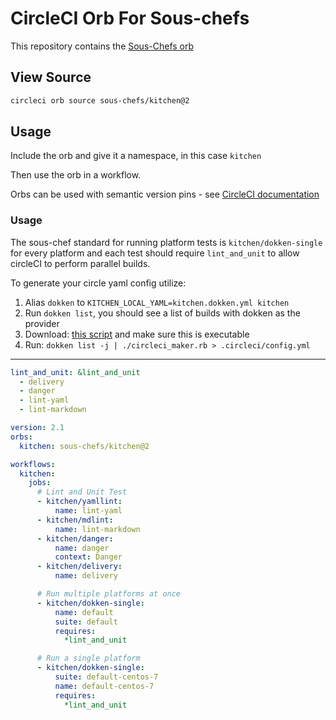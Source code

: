 # CircleCI Orb For Sous-chefs

This repository contains the [Sous-Chefs orb](https://circleci.com/orbs/registry/orb/sous-chefs/kitchen)

## View Source

```bash
circleci orb source sous-chefs/kitchen@2
```

## Usage

Include the orb and give it a namespace, in this case `kitchen`

Then use the orb in a workflow.

Orbs can be used with semantic version pins - see [CircleCI documentation](https://circleci.com/docs/2.0/creating-orbs/#semantic-versioning-in-orbs)

### Usage

The sous-chef standard for running platform tests is `kitchen/dokken-single` for every platform
and each test should require `lint_and_unit` to allow circleCI to perform parallel builds.

To generate your circle yaml config utilize:

1. Alias `dokken` to `KITCHEN_LOCAL_YAML=kitchen.dokken.yml kitchen`
1. Run `dokken list`, you should see a list of builds with dokken as the provider
1. Download: [this script](https://github.com/sous-chefs/repo-management/blob/master/scripts/circleci_maker.rb) and make sure this is executable
1. Run: `dokken list -j | ./circleci_maker.rb > .circleci/config.yml`

---

```yaml
lint_and_unit: &lint_and_unit
  - delivery
  - danger
  - lint-yaml
  - lint-markdown

version: 2.1
orbs:
  kitchen: sous-chefs/kitchen@2

workflows:
  kitchen:
    jobs:
      # Lint and Unit Test
      - kitchen/yamllint:
          name: lint-yaml
      - kitchen/mdlint:
          name: lint-markdown
      - kitchen/danger:
          name: danger
          context: Danger
      - kitchen/delivery:
          name: delivery

      # Run multiple platforms at once
      - kitchen/dokken-single:
          name: default
          suite: default
          requires:
            *lint_and_unit

      # Run a single platform
      - kitchen/dokken-single:
          suite: default-centos-7
          name: default-centos-7
          requires:
            *lint_and_unit
```
